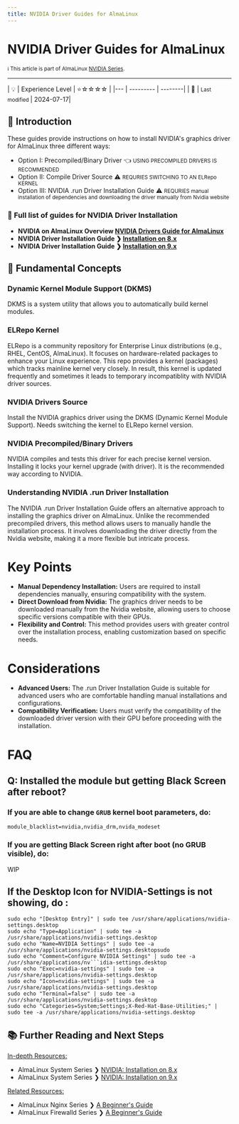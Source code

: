 ```yaml
---
title: NVIDIA Driver Guides for AlmaLinux
---
```


# NVIDIA Driver Guides for AlmaLinux
<small>ℹ️ This article is part of AlmaLinux [NVIDIA Series](/series/nvidia/).</small>
<hr>
| 💡 | Experience Level  | ⭐☆☆☆☆ |
|--- | --------- | --------|
| 📆 | <small>Last modified </small>| 2024-07-17|
<br>

## 🌟 Introduction

These guides provide instructions on how to install NVIDIA's graphics driver for AlmaLinux three different ways:

* Option I: Precompiled/Binary Driver 👈 <small>USING PRECOMPILED DRIVERS IS RECOMMENDED</small>
* Option II: Compile Driver Source ⚠️  <small>REQURIES SWITCHING TO AN ELRepo KERNEL</small>
* Option III: NVIDIA .run Driver Installation Guide ⚠️ <small>REQURIES manual installation of dependencies and downloading the driver manually from Nvidia website</small>

### 📖 Full list of guides for NVIDIA Driver Installation

- **NVIDIA on AlmaLinux Overview [NVIDIA Drivers Guide for AlmaLinux](/series/nvidia/)**
- **NVIDIA Driver Installation Guide ❯ [Installation on 8.x](/series/nvidia/nvidiaseries8x)**
- **NVIDIA Driver Installation Guide ❯ [Installation on 9.x](/series/nvidia/nvidiaseries9x)**

## 🧠 Fundamental Concepts

### Dynamic Kernel Module Support (DKMS)

DKMS is a system utility that allows you to automatically build kernel modules.

### ELRepo Kernel

ELRepo is a community repository for Enterprise Linux distributions (e.g., RHEL, CentOS, AlmaLinux). It focuses on hardware-related packages to enhance your Linux experience. This repo provides a kernel (packages) which tracks mainline kernel very closely. In result, this kernel is updated frequently and sometimes it leads to temporary incompatiblity with NVIDIA driver sources.

### NVIDIA Drivers Source
Install the NVIDIA graphics driver using the DKMS (Dynamic Kernel Module Support). Needs switching the kernel to ELRepo kernel version.

### NVIDIA Precompiled/Binary Drivers
NVIDIA compiles and tests this driver for each precise kernel version. Installing it locks your kernel upgrade (with driver). It is the recommended way according to NVIDIA.

### Understanding NVIDIA .run Driver Installation

The NVIDIA .run Driver Installation Guide offers an alternative approach to installing the graphics driver on AlmaLinux. Unlike the recommended precompiled drivers, this method allows users to manually handle the installation process. It involves downloading the driver directly from the Nvidia website, making it a more flexible but intricate process.

# Key Points

- **Manual Dependency Installation:** Users are required to install dependencies manually, ensuring compatibility with the system.
- **Direct Download from Nvidia:** The graphics driver needs to be downloaded manually from the Nvidia website, allowing users to choose specific versions compatible with their GPUs.
- **Flexibility and Control:** This method provides users with greater control over the installation process, enabling customization based on specific needs.

# Considerations

- **Advanced Users:** The .run Driver Installation Guide is suitable for advanced users who are comfortable handling manual installations and configurations.
- **Compatibility Verification:** Users must verify the compatibility of the downloaded driver version with their GPU before proceeding with the installation.

# FAQ

## Q: Installed the module but getting Black Screen after reboot?

### If you are able to change `GRUB` kernel boot parameters, do:

```
module_blacklist=nvidia,nvidia_drm,nvida_modeset
```

### If you are getting Black Screen right after boot (no GRUB visible), do:

WIP

## If the Desktop Icon for NVIDIA-Settings is not showing, do :

```
sudo echo "[Desktop Entry]" | sudo tee /usr/share/applications/nvidia-settings.desktop
sudo echo "Type=Application" | sudo tee -a /usr/share/applications/nvidia-settings.desktop
sudo echo "Name=NVIDIA Settings" | sudo tee -a /usr/share/applications/nvidia-settings.desktopsudo
sudo echo "Comment=Configure NVIDIA Settings" | sudo tee -a /usr/share/applications/nv```idia-settings.desktop
sudo echo "Exec=nvidia-settings" | sudo tee -a /usr/share/applications/nvidia-settings.desktop
sudo echo "Icon=nvidia-settings" | sudo tee -a /usr/share/applications/nvidia-settings.desktop
sudo echo "Terminal=false" | sudo tee -a /usr/share/applications/nvidia-settings.desktop
sudo echo "Categories=System;Settings;X-Red-Hat-Base-Utilities;" | sudo tee -a /usr/share/applications/nvidia-settings.desktop
```

## 📚 Further Reading and Next Steps
    
<u>In-depth Resources:</u>
- AlmaLinux System Series ❯  [NVIDIA: Installation on 8.x](SystemSeriesA03R8.md)
- AlmaLinux System Series ❯  [NVIDIA: Installation on 9.x](SystemSeriesA03R9.md)

<u>Related Resources:</u>
- AlmaLinux Nginx Series ❯ [A Beginner's Guide](../nginx/NginxSeriesA01.md)
- AlmaLinux Firewalld Series ❯ [A Beginner's Guide](SystemSeriesA02.md) 
